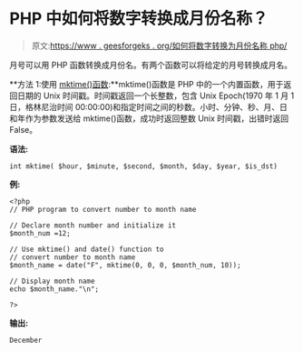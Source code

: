 # PHP 中如何将数字转换成月份名称？

> 原文:[https://www . geesforgeks . org/如何将数字转换为月份名称 php/](https://www.geeksforgeeks.org/how-to-convert-number-to-month-name-in-php/)

月号可以用 PHP 函数转换成月份名。有两个函数可以将给定的月号转换成月名。

**方法 1:使用 [mktime()函数](https://www.geeksforgeeks.org/php-mktime-function/):**mktime()函数是 PHP 中的一个内置函数，用于返回日期的 Unix 时间戳。时间戳返回一个长整数，包含 Unix Epoch(1970 年 1 月 1 日，格林尼治时间 00:00:00)和指定时间之间的秒数。小时、分钟、秒、月、日和年作为参数发送给 mktime()函数，成功时返回整数 Unix 时间戳，出错时返回 False。

**语法:**

```
int mktime( $hour, $minute, $second, $month, $day, $year, $is_dst)
```

**例:**

```
<?php
// PHP program to convert number to month name

// Declare month number and initialize it
$month_num =12;

// Use mktime() and date() function to
// convert number to month name
$month_name = date("F", mktime(0, 0, 0, $month_num, 10));

// Display month name
echo $month_name."\n";

?>
```

**输出:**

```
December

```